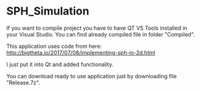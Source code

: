 # SPH_Simulation

If you want to compile project you have to have QT VS Tools installed in your Visual Studio.
You can find already compiled file in folder "Compiled".

This application uses code from here:
http://bigtheta.io/2017/07/08/implementing-sph-in-2d.html

I just put it into Qt and added functionality.

You can download ready to use application just by downloading file "Release.7z".

